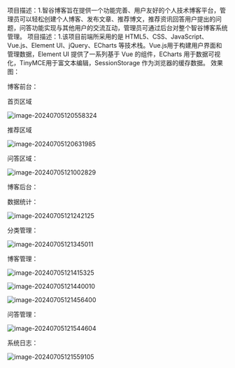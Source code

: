 项目描述：1.智谷博客旨在提供一个功能完善、用户友好的个人技术博客平台，管理员可以轻松创建个人博客、发布文章、推荐博文，推荐资讯回答用户提出的问题，问答功能实现与其他用户的交流互动，管理员可通过后台对整个智谷博客系统管理。
项目描述：1.该项目前端所采用的是 HTML5、CSS、JavaScript、Vue.js、Element UI、jQuery、ECharts 等技术栈。Vue.js用于构建用户界面和管理数据，Element UI 提供了一系列基于 Vue 的组件，ECharts 用于数据可视化，TinyMCE用于富文本编辑，SessionStorage 作为浏览器的缓存数据。
效果图：

博客前台：

首页区域

![image-20240705120558324](C:\Users\24194\AppData\Roaming\Typora\typora-user-images\image-20240705120558324.png)

推荐区域

![image-20240705120631985](C:\Users\24194\AppData\Roaming\Typora\typora-user-images\image-20240705120631985.png)

问答区域：

![image-20240705121002829](C:\Users\24194\AppData\Roaming\Typora\typora-user-images\image-20240705121002829.png)

博客后台：

数据统计：

![image-20240705121242125](C:\Users\24194\AppData\Roaming\Typora\typora-user-images\image-20240705121242125.png)

分类管理：

![image-20240705121345011](C:\Users\24194\AppData\Roaming\Typora\typora-user-images\image-20240705121345011.png)

博客管理：

![image-20240705121415325](C:\Users\24194\AppData\Roaming\Typora\typora-user-images\image-20240705121415325.png)

![image-20240705121440010](C:\Users\24194\AppData\Roaming\Typora\typora-user-images\image-20240705121440010.png)

![image-20240705121456400](C:\Users\24194\AppData\Roaming\Typora\typora-user-images\image-20240705121456400.png)

问答管理：

![image-20240705121544604](C:\Users\24194\AppData\Roaming\Typora\typora-user-images\image-20240705121544604.png)

系统日志：

![image-20240705121559105](C:\Users\24194\AppData\Roaming\Typora\typora-user-images\image-20240705121559105.png)
